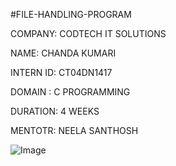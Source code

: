 #FILE-HANDLING-PROGRAM

COMPANY: CODTECH IT SOLUTIONS

NAME: CHANDA KUMARI

INTERN ID: CT04DN1417

DOMAIN : C PROGRAMMING

DURATION: 4 WEEKS

MENTOTR: NEELA SANTHOSH

![Image](https://github.com/user-attachments/assets/680c522f-4b93-4480-9f5a-53fabbe0716c)
